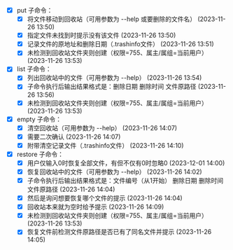 - [X] put 子命令：
  - [X] 将文件移动到回收站（可用参数为 --help 或要删除的文件名） (2023-11-26 13:50)
  - [X] 指定文件未找到时提示没有该文件 (2023-11-26 13:50)
  - [X] 记录文件的原地址和删除日期（.trashinfo文件） (2023-11-26 13:51)
  - [X] 未检测到回收站文件夹则创建（权限=755、属主/属组=当前用户） (2023-11-26 13:53)
- [X] list 子命令：
  - [X] 列出回收站中的文件（可用参数为 --help） (2023-11-26 13:54)
  - [X] 子命令执行后输出结果格式是：删除日期 删除时间 文件原路径 (2023-11-26 13:56)
  - [X] 未检测到回收站文件夹则创建（权限=755、属主/属组=当前用户） (2023-11-26 13:53)
- [X] empty 子命令：
  - [X] 清空回收站（可用参数为 --help） (2023-11-26 14:07)
  - [X] 需要二次确认 (2023-11-26 14:07)
  - [X] 附带清空记录文件（.trashinfo文件） (2023-11-26 14:10)
- [X] restore 子命令：
  - [X] 用户仅输入0时恢复全部文件，有但不仅有0时忽略0 (2023-12-01 14:00)
  - [X] 恢复回收站中的文件（可用参数为 --help） (2023-11-26 14:02)
  - [X] 子命令执行后输出结果格式是：文件编号（从1开始） 删除日期 删除时间 文件原路径 (2023-11-26 14:04)
  - [X] 然后是询问想要恢复哪个文件的提示 (2023-11-26 14:04)
  - [X] 回收站本来就为空时给予提示 (2023-11-26 14:09)
  - [X] 未检测到回收站文件夹则创建（权限=755、属主/属组=当前用户） (2023-11-26 13:53)
  - [X] 恢复文件前检测文件原路径是否已有了同名文件并提示 (2023-11-26 14:05)
